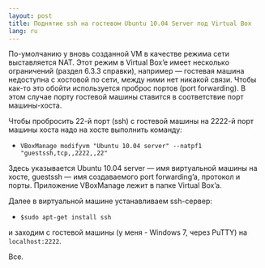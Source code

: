```yaml
---
layout: post
title: Поднятие ssh на гостевом Ubuntu 10.04 Server под Virtual Box 
lang: ru
---
```


По-умолчанию у вновь созданной VM в качестве режима сети выставляется NAT. Этот режим в Virtual Box’e имеет несколько ограничений (раздел 6.3.3 справки), например — гостевая машина недоступна с хостовой по сети, между ними нет никакой связи. Чтобы как-то это обойти используется проброс портов (port forwarding). В этом случае порту гостевой машины ставится в соответствие порт машины-хоста.

Чтобы пробросить 22-й порт (ssh) с гостевой машины на 2222-й порт машины хоста надо на хосте выполнить команду:
  * `VBoxManage modifyvm "Ubuntu 10.04 server" --natpf1 "guestssh,tcp,,2222,,22"`

Здесь указывается Ubuntu 10.04 server — имя виртуальной машины на хосте, guestssh — имя создаваемого port forwarding’a, протокол и порты. Приложение VBoxManage лежит в папке Virtual Box’a.

Далее в виртуальной машине устанавливаем ssh-сервер:
  * `$sudo apt-get install ssh`

и заходим с гостевой машины (у меня - Windows 7, через PuTTY) на `localhost:2222`.

Все.
